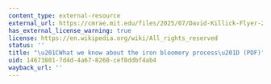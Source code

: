 ```yaml
---
content_type: external-resource
external_url: https://cmrae.mit.edu/files/2025/07/David-Killick-Flyer-2024-copy.pdf
has_external_license_warning: true
license: https://en.wikipedia.org/wiki/All_rights_reserved
status: ''
title: "\u201CWhat we know about the iron bloomery process\u201D (PDF)"
uid: 14673801-7d4d-4a67-8260-cef8ddbf4ab4
wayback_url: ''
---
```

